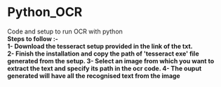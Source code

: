 # Python_OCR
Code and setup to run OCR with python <br />
<b>Steps to follow<b> :- <br />
1- Download the tesseract setup provided in the link of the txt. <br />
2- Finish the installation and copy the path of 'tesseract exe' file generated from the setup. 
3- Select an image from which you want to extract the text and specify its path in the ocr code.
4- The ouput generated will have all the recognised text from the image
